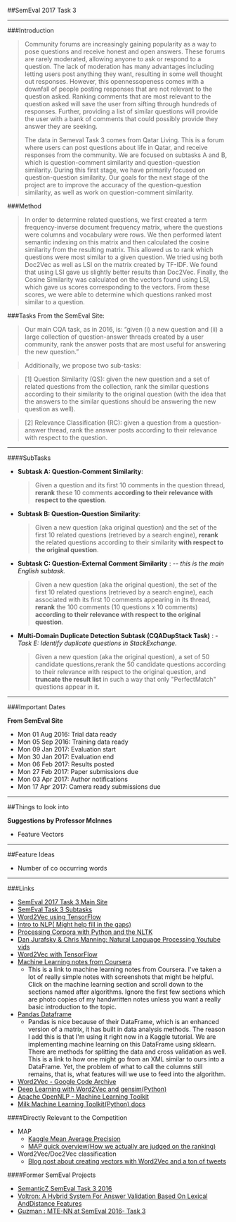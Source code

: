 ##SemEval 2017 Task 3
***

###Introduction
> Community forums are increasingly gaining popularity as a way to pose questions and receive
> honest and open answers.  These forums are rarely moderated, allowing anyone to ask or respond to a question.
> The lack of moderation has many advantages including letting users post anything they want, resulting in
> some well thought out responses.  However, this opennessopeness comes with a downfall of people posting
> responses that are not relevant to the question asked.  Ranking comments that are most relevant to the question
> asked will save the user from sifting through hundreds of responses.  Further, providing a list of similar
> questions will provide the user with a bank of comments that could possibly provide they answer they are
> seeking.
>
>	The data in Semeval Task 3 comes from Qatar Living.  This is a forum where users can post questions about
> life in Qatar, and receive responses from the community.  We are focused on subtasks A and B, which is
> question-comment similarity and question-question similarity.  During this first stage, we have primarily
> focused on question-question similarity.  Our goals for the next stage of the project are to improve the
> accuracy of the question-question similarity, as well as work on question-comment similarity.

###Method
>	In order to determine related questions, we first created a term frequency-inverse document
> frequency matrix, where the questions were columns and vocabulary were rows.  We then
> performed latent semantic indexing on this matrix and then calculated the cosine similarity
> from the resulting matrix.  This allowed us to rank which questions were most similar to a given question.
> We tried using both Doc2Vec as well as LSI on the matrix created by TF-IDF.  We found that using LSI
> gave us slightly better results than Doc2Vec.  Finally, the Cosine Similarity was calculated on the vectors
> found using LSI, which gave us scores corresponding to the vectors.  From these scores, we were able to
> determine which questions ranked most similar to a question.


###Tasks
From the SemEval Site:
> Our main CQA task, as in 2016, is:
> “given (i) a new question and (ii) a large collection of question-answer threads created by a user community, rank the 
> answer posts that are most useful for answering the new question.”

> Additionally, we propose two sub-tasks:

> [1] Question Similarity (QS): given the new question and a set of related questions from the collection, rank the similar 
> questions according to their similarity to the original question (with the idea that the answers to the similar
> questions should be answering the new question as well).

> [2] Relevance Classification (RC): given a question from a question-answer thread, rank the answer posts according to 
> their relevance with respect to the question.

***
####SubTasks

* **Subtask A: Question-Comment Similarity**: 
	> Given a question and its first 10 comments in the question thread, **rerank** these 10 comments **according to 
	> their relevance with respect to the question**. 
* **Subtask B: Question-Question Similarity**: 
	> Given a new question (aka original question) and the set of the first 10 related questions (retrieved by a 
	> search engine), **rerank** the related questions according to their similarity **with respect to the original 
	> question**.
* **Subtask C: Question-External Comment Similarity** : *-- this is the main English subtask.* 
	> Given a new question (aka the original question),
	> the set of the first 10 related questions (retrieved by a search engine), each associated with its first 10 
	> comments appearing in its thread, **rerank** the 100 comments (10 questions x 10 comments) **according to their 
	> relevance with respect to the original question**.
* **Multi-Domain Duplicate Detection Subtask (CQADupStack Task)** : - *Task E: Identify duplicate questions in StackExchange.*
	> Given a new question (aka the original question), a set of 50 candidate questions,rerank the 50 candidate 
	> questions according to their relevance with respect to the original question, and **truncate the result list** in 
	> such a way that only "PerfectMatch" questions appear in it.


***

###Important Dates

**From SemEval Site**

* Mon 01 Aug 2016: Trial data ready
* Mon 05 Sep 2016: Training data ready
* Mon 09 Jan 2017: Evaluation start
* Mon 30 Jan 2017: Evaluation end
* Mon 06 Feb 2017: Results posted
* Mon 27 Feb 2017: Paper submissions due
* Mon 03 Apr 2017: Author notifications
* Mon 17 Apr 2017: Camera ready submissions due

***

##Things to look into

**Suggestions by Professor McInnes**
* Feature Vectors

***

##Feature Ideas

* Number of co occurring words

***


###Links

* [SemEval 2017 Task 3 Main Site](http://alt.qcri.org/semeval2017/task3/)
* [SemEval Task 3 Subtasks](http://alt.qcri.org/semeval2017/task3/index.php?id=description-of-tasks)
* [Word2Vec using TensorFlow](https://www.tensorflow.org/versions/r0.10/tutorials/word2vec/index.html)
* [Intro to NLP( Might help fill in the gaps)](http://blog.algorithmia.com/introduction-natural-language-processing-nlp/)
* [Processing Corpora with Python and the NLTK](http://www.freecode.com/articles/processing-corpora-with-python-and-the-natural-language-toolkit)
* [Dan Jurafsky & Chris Manning: Natural Language Processing Youtube vids](https://www.youtube.com/playlist?list=PL6397E4B26D00A269)
* [Word2Vec with TensorFlow](https://www.tensorflow.org/versions/r0.10/tutorials/word2vec/index.html)
* [Machine Learning notes from Coursera](https://1drv.ms/u/s!As9baswMsUtLhDosDxQ2-NRkUQCA) 
	* This is a link to machine learning notes from Coursera. I've taken a lot of really simple notes with screenshots that might be helpful. Click on the machine learning section and scroll down to the sections named after algorithms. Ignore the first few sections which are photo copies of my handwritten notes unless you want a really basic introduction to the topic.
* [Pandas Dataframe](http://stackoverflow.com/questions/28259301/how-to-convert-an-xml-file-to-nice-pandas-dataframe) 
	* Pandas is nice because of their DataFrame, which is an enhanced version of a matrix, it has     built in data analysis methods. The reason I add this is that I'm using it right now in a Kaggle tutorial. We are implementing machine learning on this DataFrame using sklearn. There are methods for splitting the data and cross validation as well. This is a link to how one might go from an XML similar to ours into a DataFrame. Yet, the problem of what to call the columns still remains, that is, what features will we use to feed into the algorithm. 
* [Word2Vec - Google Code Archive](https://code.google.com/archive/p/word2vec/)
* [Deep Learning with Word2Vec and gensim(Python)](http://rare-technologies.com/deep-learning-with-word2vec-and-gensim/)
* [Apache OpenNLP - Machine Learning Toolkit](https://opennlp.apache.org/)
* [Milk Machine Learning Toolkit(Python) docs](https://pythonhosted.org/milk/)


####Directly Relevant to the Competition
* MAP
	* [Kaggle Mean Average Precision](https://www.kaggle.com/wiki/MeanAveragePrecision)
	* [MAP quick overview(How we actually are judged on the ranking)](http://fastml.com/what-you-wanted-to-know-about-mean-average-precision/)
* Word2Vec/Doc2Vec classification
	* [Blog post about creating vectors with Word2Vec and a ton of tweets](https://districtdatalabs.silvrback.com/modern-methods-for-sentiment-analysis)

####Former SemEval Projects
* [SemanticZ SemEval Task 3 2016](http://m-mitchell.com/NAACL-2016/SemEval/pdf/SemEval123.pdf)
* [Voltron: A Hybrid System For Answer Validation Based On Lexical AndDistance Features](http://anthology.aclweb.org/S/S15/S15-2.pdf#page=284)
* [Guzman : MTE-NN at SemEval 2016- Task 3](https://www.researchgate.net/publication/305334825_MTE-NN_at_SemEval-2016_Task_3_Can_Machine_Translation_Evaluation_Help_Community_Question_Answering)
